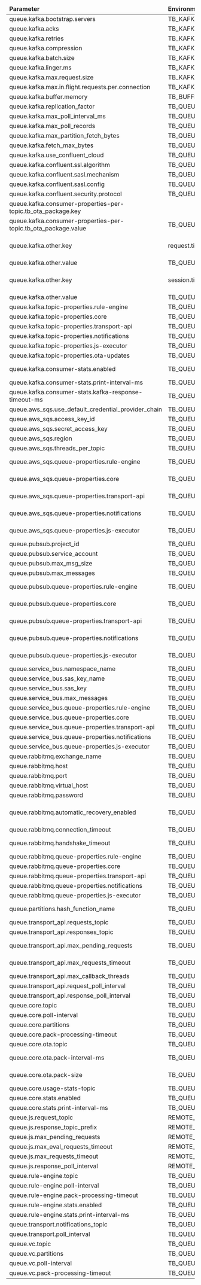 <table>
    <thead>
        <tr>
            <td style="width: 25%"><b>Parameter</b></td><td style="width: 30%"><b>Environment Variable</b></td><td style="width: 15%"><b>Default Value</b></td><td style="width: 30%"><b>Description</b></td>
        </tr>
    </thead>
    <tbody>
        <tr>
            <td>queue.kafka.bootstrap.servers</td>
            <td>TB_KAFKA_SERVERS</td>
            <td>localhost:9092</td>
            <td>Kafka Bootstrap servers list as a connection string for kafka client</td>
        </tr>
        <tr>
            <td>queue.kafka.acks</td>
            <td>TB_KAFKA_ACKS</td>
            <td>all</td>
            <td>General Kafka client setting</td>
        </tr>
        <tr>
            <td>queue.kafka.retries</td>
            <td>TB_KAFKA_RETRIES</td>
            <td>1</td>
            <td>General Kafka client setting</td>
        </tr>
        <tr>
            <td>queue.kafka.compression</td>
            <td>TB_KAFKA_COMPRESSION_TYPE</td>
            <td>none</td>
            <td>Compression of the Kafka messages: none or gzip</td>
        </tr>
        <tr>
            <td>queue.kafka.batch.size</td>
            <td>TB_KAFKA_BATCH_SIZE</td>
            <td>16384</td>
            <td>General Kafka client setting</td>
        </tr>
        <tr>
            <td>queue.kafka.linger.ms</td>
            <td>TB_KAFKA_LINGER_MS</td>
            <td>1</td>
            <td>General Kafka client setting</td>
        </tr>
        <tr>
            <td>queue.kafka.max.request.size</td>
            <td>TB_KAFKA_MAX_REQUEST_SIZE</td>
            <td>1048576</td>
            <td>General Kafka client setting</td>
        </tr>
        <tr>
            <td>queue.kafka.max.in.flight.requests.per.connection</td>
            <td>TB_KAFKA_MAX_IN_FLIGHT_REQUESTS_PER_CONNECTION</td>
            <td>5</td>
            <td>General Kafka client setting</td>
        </tr>
        <tr>
            <td>queue.kafka.buffer.memory</td>
            <td>TB_BUFFER_MEMORY</td>
            <td>33554432</td>
            <td>General Kafka client setting</td>
        </tr>
        <tr>
            <td>queue.kafka.replication_factor</td>
            <td>TB_QUEUE_KAFKA_REPLICATION_FACTOR</td>
            <td>1</td>
            <td>General Kafka client setting</td>
        </tr>
        <tr>
            <td>queue.kafka.max_poll_interval_ms</td>
            <td>TB_QUEUE_KAFKA_MAX_POLL_INTERVAL_MS</td>
            <td>300000</td>
            <td>General Kafka client setting</td>
        </tr>
        <tr>
            <td>queue.kafka.max_poll_records</td>
            <td>TB_QUEUE_KAFKA_MAX_POLL_RECORDS</td>
            <td>8192</td>
            <td>General Kafka client setting</td>
        </tr>
        <tr>
            <td>queue.kafka.max_partition_fetch_bytes</td>
            <td>TB_QUEUE_KAFKA_MAX_PARTITION_FETCH_BYTES</td>
            <td>16777216</td>
            <td>General Kafka client setting</td>
        </tr>
        <tr>
            <td>queue.kafka.fetch_max_bytes</td>
            <td>TB_QUEUE_KAFKA_FETCH_MAX_BYTES</td>
            <td>134217728</td>
            <td>General Kafka client setting</td>
        </tr>
        <tr>
            <td>queue.kafka.use_confluent_cloud</td>
            <td>TB_QUEUE_KAFKA_USE_CONFLUENT_CLOUD</td>
            <td>false</td>
            <td>Enable to connect to Confluent Cloud.</td>
        </tr>
        <tr>
            <td>queue.kafka.confluent.ssl.algorithm</td>
            <td>TB_QUEUE_KAFKA_CONFLUENT_SSL_ALGORITHM</td>
            <td>https</td>
            <td>Confluent Cloud connection settings</td>
        </tr>
        <tr>
            <td>queue.kafka.confluent.sasl.mechanism</td>
            <td>TB_QUEUE_KAFKA_CONFLUENT_SASL_MECHANISM</td>
            <td>PLAIN</td>
            <td>Confluent Cloud connection settings</td>
        </tr>
        <tr>
            <td>queue.kafka.confluent.sasl.config</td>
            <td>TB_QUEUE_KAFKA_CONFLUENT_SASL_JAAS_CONFIG</td>
            <td></td>
            <td>Confluent Cloud connection settings</td>
        </tr>
        <tr>
            <td>queue.kafka.confluent.security.protocol</td>
            <td>TB_QUEUE_KAFKA_CONFLUENT_SECURITY_PROTOCOL</td>
            <td>SASL_SSL</td>
            <td>Confluent Cloud connection settings</td>
        </tr>
        <tr>
            <td>queue.kafka.consumer-properties-per-topic.tb_ota_package.key</td>
            <td></td>
            <td>max.poll.records</td>
            <td>Example of specific consumer properties key per topic</td>
        </tr>
        <tr>
            <td>queue.kafka.consumer-properties-per-topic.tb_ota_package.value</td>
            <td>TB_QUEUE_KAFKA_OTA_MAX_POLL_RECORDS</td>
            <td>10</td>
            <td>Example of specific consumer properties value per topic</td>
        </tr>
        <tr>
            <td>queue.kafka.other.key</td>
            <td>request.timeout.ms</td>
            <td></td>
            <td>refer to https://docs.confluent.io/platform/current/installation/configuration/producer-configs.html#producerconfigs_request.timeout.ms</td>
        </tr>
        <tr>
            <td>queue.kafka.other.value</td>
            <td>TB_QUEUE_KAFKA_REQUEST_TIMEOUT_MS</td>
            <td>30000</td>
            <td>(30 seconds)</td>
        </tr>
        <tr>
            <td>queue.kafka.other.key</td>
            <td>session.timeout.ms</td>
            <td></td>
            <td>refer to https://docs.confluent.io/platform/current/installation/configuration/consumer-configs.html#consumerconfigs_session.timeout.ms</td>
        </tr>
        <tr>
            <td>queue.kafka.other.value</td>
            <td>TB_QUEUE_KAFKA_SESSION_TIMEOUT_MS</td>
            <td>10000</td>
            <td>(10 seconds)</td>
        </tr>
        <tr>
            <td>queue.kafka.topic-properties.rule-engine</td>
            <td>TB_QUEUE_KAFKA_RE_TOPIC_PROPERTIES</td>
            <td>retention.ms:604800000;segment.bytes:26214400;retention.bytes:1048576000;partitions:1;min.insync.replicas:1</td>
            <td>Kafka properties for Rule Engine topics</td>
        </tr>
        <tr>
            <td>queue.kafka.topic-properties.core</td>
            <td>TB_QUEUE_KAFKA_CORE_TOPIC_PROPERTIES</td>
            <td>retention.ms:604800000;segment.bytes:26214400;retention.bytes:1048576000;partitions:1;min.insync.replicas:1</td>
            <td>Kafka properties for Core topics</td>
        </tr>
        <tr>
            <td>queue.kafka.topic-properties.transport-api</td>
            <td>TB_QUEUE_KAFKA_TA_TOPIC_PROPERTIES</td>
            <td>retention.ms:604800000;segment.bytes:26214400;retention.bytes:1048576000;partitions:1;min.insync.replicas:1</td>
            <td>Kafka properties for Transport Api topics</td>
        </tr>
        <tr>
            <td>queue.kafka.topic-properties.notifications</td>
            <td>TB_QUEUE_KAFKA_NOTIFICATIONS_TOPIC_PROPERTIES</td>
            <td>retention.ms:604800000;segment.bytes:26214400;retention.bytes:1048576000;partitions:1;min.insync.replicas:1</td>
            <td>Kafka properties for Notifications topics</td>
        </tr>
        <tr>
            <td>queue.kafka.topic-properties.js-executor</td>
            <td>TB_QUEUE_KAFKA_JE_TOPIC_PROPERTIES</td>
            <td>retention.ms:604800000;segment.bytes:26214400;retention.bytes:104857600;partitions:100;min.insync.replicas:1</td>
            <td>Kafka properties for JS Executor topics</td>
        </tr>
        <tr>
            <td>queue.kafka.topic-properties.ota-updates</td>
            <td>TB_QUEUE_KAFKA_OTA_TOPIC_PROPERTIES</td>
            <td>retention.ms:604800000;segment.bytes:26214400;retention.bytes:1048576000;partitions:10;min.insync.replicas:1</td>
            <td>Kafka properties for OTA updates topic</td>
        </tr>
        <tr>
            <td>queue.kafka.consumer-stats.enabled</td>
            <td>TB_QUEUE_KAFKA_CONSUMER_STATS_ENABLED</td>
            <td>true</td>
            <td>Prints lag between consumer group offset and last messages offset in Kafka topics</td>
        </tr>
        <tr>
            <td>queue.kafka.consumer-stats.print-interval-ms</td>
            <td>TB_QUEUE_KAFKA_CONSUMER_STATS_MIN_PRINT_INTERVAL_MS</td>
            <td>60000</td>
            <td>Statistics printing interval for Kafka's consumer-groups stats</td>
        </tr>
        <tr>
            <td>queue.kafka.consumer-stats.kafka-response-timeout-ms</td>
            <td>TB_QUEUE_KAFKA_CONSUMER_STATS_RESPONSE_TIMEOUT_MS</td>
            <td>1000</td>
            <td>Time to wait for the stats-loading requests to Kafka to finish</td>
        </tr>
        <tr>
            <td>queue.aws_sqs.use_default_credential_provider_chain</td>
            <td>TB_QUEUE_AWS_SQS_USE_DEFAULT_CREDENTIAL_PROVIDER_CHAIN</td>
            <td>false</td>
            <td>Use default credentials provider for AWS SQS</td>
        </tr>
        <tr>
            <td>queue.aws_sqs.access_key_id</td>
            <td>TB_QUEUE_AWS_SQS_ACCESS_KEY_ID</td>
            <td>YOUR_KEY</td>
            <td>Access key ID from AWS IAM user</td>
        </tr>
        <tr>
            <td>queue.aws_sqs.secret_access_key</td>
            <td>TB_QUEUE_AWS_SQS_SECRET_ACCESS_KEY</td>
            <td>YOUR_SECRET</td>
            <td>Secret access key from AWS IAM user</td>
        </tr>
        <tr>
            <td>queue.aws_sqs.region</td>
            <td>TB_QUEUE_AWS_SQS_REGION</td>
            <td>YOUR_REGION</td>
            <td>Region from AWS account</td>
        </tr>
        <tr>
            <td>queue.aws_sqs.threads_per_topic</td>
            <td>TB_QUEUE_AWS_SQS_THREADS_PER_TOPIC</td>
            <td>1</td>
            <td>Number of threads per each AWS SQS queue in consumer</td>
        </tr>
        <tr>
            <td>queue.aws_sqs.queue-properties.rule-engine</td>
            <td>TB_QUEUE_AWS_SQS_RE_QUEUE_PROPERTIES</td>
            <td>VisibilityTimeout:30;MaximumMessageSize:262144;MessageRetentionPeriod:604800</td>
            <td>VisibilityTimeout in seconds;MaximumMessageSize in bytes;MessageRetentionPeriod in seconds</td>
        </tr>
        <tr>
            <td>queue.aws_sqs.queue-properties.core</td>
            <td>TB_QUEUE_AWS_SQS_CORE_QUEUE_PROPERTIES</td>
            <td>VisibilityTimeout:30;MaximumMessageSize:262144;MessageRetentionPeriod:604800</td>
            <td>VisibilityTimeout in seconds;MaximumMessageSize in bytes;MessageRetentionPeriod in seconds</td>
        </tr>
        <tr>
            <td>queue.aws_sqs.queue-properties.transport-api</td>
            <td>TB_QUEUE_AWS_SQS_TA_QUEUE_PROPERTIES</td>
            <td>VisibilityTimeout:30;MaximumMessageSize:262144;MessageRetentionPeriod:604800</td>
            <td>VisibilityTimeout in seconds;MaximumMessageSize in bytes;MessageRetentionPeriod in seconds</td>
        </tr>
        <tr>
            <td>queue.aws_sqs.queue-properties.notifications</td>
            <td>TB_QUEUE_AWS_SQS_NOTIFICATIONS_QUEUE_PROPERTIES</td>
            <td>VisibilityTimeout:30;MaximumMessageSize:262144;MessageRetentionPeriod:604800</td>
            <td>VisibilityTimeout in seconds;MaximumMessageSize in bytes;MessageRetentionPeriod in seconds</td>
        </tr>
        <tr>
            <td>queue.aws_sqs.queue-properties.js-executor</td>
            <td>TB_QUEUE_AWS_SQS_JE_QUEUE_PROPERTIES</td>
            <td>VisibilityTimeout:30;MaximumMessageSize:262144;MessageRetentionPeriod:604800</td>
            <td>VisibilityTimeout in seconds;MaximumMessageSize in bytes;MessageRetentionPeriod in seconds</td>
        </tr>
        <tr>
            <td>queue.pubsub.project_id</td>
            <td>TB_QUEUE_PUBSUB_PROJECT_ID</td>
            <td>YOUR_PROJECT_ID</td>
            <td>Project Id from google cloud</td>
        </tr>
        <tr>
            <td>queue.pubsub.service_account</td>
            <td>TB_QUEUE_PUBSUB_SERVICE_ACCOUNT</td>
            <td>YOUR_SERVICE_ACCOUNT</td>
            <td>API Credentials in json format</td>
        </tr>
        <tr>
            <td>queue.pubsub.max_msg_size</td>
            <td>TB_QUEUE_PUBSUB_MAX_MSG_SIZE</td>
            <td>1048576</td>
            <td>in bytes</td>
        </tr>
        <tr>
            <td>queue.pubsub.max_messages</td>
            <td>TB_QUEUE_PUBSUB_MAX_MESSAGES</td>
            <td>1000</td>
            <td>Number of messages per a consumer</td>
        </tr>
        <tr>
            <td>queue.pubsub.queue-properties.rule-engine</td>
            <td>TB_QUEUE_PUBSUB_RE_QUEUE_PROPERTIES</td>
            <td>ackDeadlineInSec:30;messageRetentionInSec:604800</td>
            <td>Pub/Sub properties for Rule Engine subscribers, messages which will commit after ackDeadlineInSec period can be consume again</td>
        </tr>
        <tr>
            <td>queue.pubsub.queue-properties.core</td>
            <td>TB_QUEUE_PUBSUB_CORE_QUEUE_PROPERTIES</td>
            <td>ackDeadlineInSec:30;messageRetentionInSec:604800</td>
            <td>Pub/Sub properties for Core subscribers, messages which will commit after ackDeadlineInSec period can be consume again</td>
        </tr>
        <tr>
            <td>queue.pubsub.queue-properties.transport-api</td>
            <td>TB_QUEUE_PUBSUB_TA_QUEUE_PROPERTIES</td>
            <td>ackDeadlineInSec:30;messageRetentionInSec:604800</td>
            <td>Pub/Sub properties for Transport Api subscribers, messages which will commit after ackDeadlineInSec period can be consume again</td>
        </tr>
        <tr>
            <td>queue.pubsub.queue-properties.notifications</td>
            <td>TB_QUEUE_PUBSUB_NOTIFICATIONS_QUEUE_PROPERTIES</td>
            <td>ackDeadlineInSec:30;messageRetentionInSec:604800</td>
            <td>Pub/Sub properties for Notifications subscribers, messages which will commit after ackDeadlineInSec period can be consume again</td>
        </tr>
        <tr>
            <td>queue.pubsub.queue-properties.js-executor</td>
            <td>TB_QUEUE_PUBSUB_JE_QUEUE_PROPERTIES</td>
            <td>ackDeadlineInSec:30;messageRetentionInSec:604800</td>
            <td>Pub/Sub properties for Js Executor subscribers, messages which will commit after ackDeadlineInSec period can be consume again</td>
        </tr>
        <tr>
            <td>queue.service_bus.namespace_name</td>
            <td>TB_QUEUE_SERVICE_BUS_NAMESPACE_NAME</td>
            <td>YOUR_NAMESPACE_NAME</td>
            <td>Azure namespace is a scoping container for all messaging components</td>
        </tr>
        <tr>
            <td>queue.service_bus.sas_key_name</td>
            <td>TB_QUEUE_SERVICE_BUS_SAS_KEY_NAME</td>
            <td>YOUR_SAS_KEY_NAME</td>
            <td>Azure Service Bus Shared Access Signatures key name</td>
        </tr>
        <tr>
            <td>queue.service_bus.sas_key</td>
            <td>TB_QUEUE_SERVICE_BUS_SAS_KEY</td>
            <td>YOUR_SAS_KEY</td>
            <td>Azure Service Bus Shared Access Signatures key</td>
        </tr>
        <tr>
            <td>queue.service_bus.max_messages</td>
            <td>TB_QUEUE_SERVICE_BUS_MAX_MESSAGES</td>
            <td>1000</td>
            <td>Number of messages per a consumer</td>
        </tr>
        <tr>
            <td>queue.service_bus.queue-properties.rule-engine</td>
            <td>TB_QUEUE_SERVICE_BUS_RE_QUEUE_PROPERTIES</td>
            <td>lockDurationInSec:30;maxSizeInMb:1024;messageTimeToLiveInSec:604800</td>
            <td>Azure Service Bus properties for Rule Engine queues</td>
        </tr>
        <tr>
            <td>queue.service_bus.queue-properties.core</td>
            <td>TB_QUEUE_SERVICE_BUS_CORE_QUEUE_PROPERTIES</td>
            <td>lockDurationInSec:30;maxSizeInMb:1024;messageTimeToLiveInSec:604800</td>
            <td>Azure Service Bus properties for Core queues</td>
        </tr>
        <tr>
            <td>queue.service_bus.queue-properties.transport-api</td>
            <td>TB_QUEUE_SERVICE_BUS_TA_QUEUE_PROPERTIES</td>
            <td>lockDurationInSec:30;maxSizeInMb:1024;messageTimeToLiveInSec:604800</td>
            <td>Azure Service Bus properties for Transport Api queues</td>
        </tr>
        <tr>
            <td>queue.service_bus.queue-properties.notifications</td>
            <td>TB_QUEUE_SERVICE_BUS_NOTIFICATIONS_QUEUE_PROPERTIES</td>
            <td>lockDurationInSec:30;maxSizeInMb:1024;messageTimeToLiveInSec:604800</td>
            <td>Azure Service Bus properties for Notifications queues</td>
        </tr>
        <tr>
            <td>queue.service_bus.queue-properties.js-executor</td>
            <td>TB_QUEUE_SERVICE_BUS_JE_QUEUE_PROPERTIES</td>
            <td>lockDurationInSec:30;maxSizeInMb:1024;messageTimeToLiveInSec:604800</td>
            <td>Azure Service Bus properties for Js Executor queues</td>
        </tr>
        <tr>
            <td>queue.rabbitmq.exchange_name</td>
            <td>TB_QUEUE_RABBIT_MQ_EXCHANGE_NAME</td>
            <td></td>
            <td>Default empty</td>
        </tr>
        <tr>
            <td>queue.rabbitmq.host</td>
            <td>TB_QUEUE_RABBIT_MQ_HOST</td>
            <td>localhost</td>
            <td>RabbitMQ host used to establish connection</td>
        </tr>
        <tr>
            <td>queue.rabbitmq.port</td>
            <td>TB_QUEUE_RABBIT_MQ_PORT</td>
            <td>5672</td>
            <td>RabbitMQ host used to establish connection</td>
        </tr>
        <tr>
            <td>queue.rabbitmq.virtual_host</td>
            <td>TB_QUEUE_RABBIT_MQ_VIRTUAL_HOST</td>
            <td>/</td>
            <td>Virtual hosts provide logical grouping and separation of resources</td>
        </tr>
        <tr>
            <td>queue.rabbitmq.password</td>
            <td>TB_QUEUE_RABBIT_MQ_PASSWORD</td>
            <td>YOUR_PASSWORD</td>
            <td>User password for RabbitMQ user account</td>
        </tr>
        <tr>
            <td>queue.rabbitmq.automatic_recovery_enabled</td>
            <td>TB_QUEUE_RABBIT_MQ_AUTOMATIC_RECOVERY_ENABLED</td>
            <td>false</td>
            <td>Network connection between clients and RabbitMQ nodes can fail. RabbitMQ Java client supports automatic recovery of connections and topology (queues, exchanges, bindings, and consumers)</td>
        </tr>
        <tr>
            <td>queue.rabbitmq.connection_timeout</td>
            <td>TB_QUEUE_RABBIT_MQ_CONNECTION_TIMEOUT</td>
            <td>60000</td>
            <td>The connection timeout for the RabbitMQ connection factory</td>
        </tr>
        <tr>
            <td>queue.rabbitmq.handshake_timeout</td>
            <td>TB_QUEUE_RABBIT_MQ_HANDSHAKE_TIMEOUT</td>
            <td>10000</td>
            <td>RabbitMQ has a timeout for connection handshake. When clients run in heavily constrained environments, it may be necessary to increase the timeout</td>
        </tr>
        <tr>
            <td>queue.rabbitmq.queue-properties.rule-engine</td>
            <td>TB_QUEUE_RABBIT_MQ_RE_QUEUE_PROPERTIES</td>
            <td>x-max-length-bytes:1048576000;x-message-ttl:604800000</td>
            <td>RabbitMQ properties for Rule Engine queues</td>
        </tr>
        <tr>
            <td>queue.rabbitmq.queue-properties.core</td>
            <td>TB_QUEUE_RABBIT_MQ_CORE_QUEUE_PROPERTIES</td>
            <td>x-max-length-bytes:1048576000;x-message-ttl:604800000</td>
            <td>RabbitMQ properties for Core queues</td>
        </tr>
        <tr>
            <td>queue.rabbitmq.queue-properties.transport-api</td>
            <td>TB_QUEUE_RABBIT_MQ_TA_QUEUE_PROPERTIES</td>
            <td>x-max-length-bytes:1048576000;x-message-ttl:604800000</td>
            <td>RabbitMQ properties for Transport Api queues</td>
        </tr>
        <tr>
            <td>queue.rabbitmq.queue-properties.notifications</td>
            <td>TB_QUEUE_RABBIT_MQ_NOTIFICATIONS_QUEUE_PROPERTIES</td>
            <td>x-max-length-bytes:1048576000;x-message-ttl:604800000</td>
            <td>RabbitMQ properties for Notifications queues</td>
        </tr>
        <tr>
            <td>queue.rabbitmq.queue-properties.js-executor</td>
            <td>TB_QUEUE_RABBIT_MQ_JE_QUEUE_PROPERTIES</td>
            <td>x-max-length-bytes:1048576000;x-message-ttl:604800000</td>
            <td>RabbitMQ properties for Js Executor queues</td>
        </tr>
        <tr>
            <td>queue.partitions.hash_function_name</td>
            <td>TB_QUEUE_PARTITIONS_HASH_FUNCTION_NAME</td>
            <td>murmur3_128</td>
            <td>Name of hash function used for consistent hash ring in Cluster Mode. See architecture docs for more details. murmur3_32, murmur3_128 or sha256</td>
        </tr>
        <tr>
            <td>queue.transport_api.requests_topic</td>
            <td>TB_QUEUE_TRANSPORT_API_REQUEST_TOPIC</td>
            <td>tb_transport.api.requests</td>
            <td>Topic used to consume api requests from transport microservices</td>
        </tr>
        <tr>
            <td>queue.transport_api.responses_topic</td>
            <td>TB_QUEUE_TRANSPORT_API_RESPONSE_TOPIC</td>
            <td>tb_transport.api.responses</td>
            <td>Topic used to produce api responses to transport microservices</td>
        </tr>
        <tr>
            <td>queue.transport_api.max_pending_requests</td>
            <td>TB_QUEUE_TRANSPORT_MAX_PENDING_REQUESTS</td>
            <td>10000</td>
            <td>Maximum pending api requests from transport microservices to be handled by server</td>
        </tr>
        <tr>
            <td>queue.transport_api.max_requests_timeout</td>
            <td>TB_QUEUE_TRANSPORT_MAX_REQUEST_TIMEOUT</td>
            <td>10000</td>
            <td>Maximum timeout in milliseconds to handle api request from transport microservice by server</td>
        </tr>
        <tr>
            <td>queue.transport_api.max_callback_threads</td>
            <td>TB_QUEUE_TRANSPORT_MAX_CALLBACK_THREADS</td>
            <td>100</td>
            <td>Amount of threads used to invoke callbacks</td>
        </tr>
        <tr>
            <td>queue.transport_api.request_poll_interval</td>
            <td>TB_QUEUE_TRANSPORT_REQUEST_POLL_INTERVAL_MS</td>
            <td>25</td>
            <td>Interval in milliseconds to poll api requests from transport microservices</td>
        </tr>
        <tr>
            <td>queue.transport_api.response_poll_interval</td>
            <td>TB_QUEUE_TRANSPORT_RESPONSE_POLL_INTERVAL_MS</td>
            <td>25</td>
            <td>Interval in milliseconds to poll api response from transport microservices</td>
        </tr>
        <tr>
            <td>queue.core.topic</td>
            <td>TB_QUEUE_CORE_TOPIC</td>
            <td>tb_core</td>
            <td>Topic name for Core microservices</td>
        </tr>
        <tr>
            <td>queue.core.poll-interval</td>
            <td>TB_QUEUE_CORE_POLL_INTERVAL_MS</td>
            <td>25</td>
            <td>Interval in milliseconds to poll messages by Core microservices</td>
        </tr>
        <tr>
            <td>queue.core.partitions</td>
            <td>TB_QUEUE_CORE_PARTITIONS</td>
            <td>10</td>
            <td>Amount of partitions used by Core microservices</td>
        </tr>
        <tr>
            <td>queue.core.pack-processing-timeout</td>
            <td>TB_QUEUE_CORE_PACK_PROCESSING_TIMEOUT_MS</td>
            <td>2000</td>
            <td>Timeout for processing a message pack by Core microservices</td>
        </tr>
        <tr>
            <td>queue.core.ota.topic</td>
            <td>TB_QUEUE_CORE_OTA_TOPIC</td>
            <td>tb_ota_package</td>
            <td>The topic for queue of OTA updates</td>
        </tr>
        <tr>
            <td>queue.core.ota.pack-interval-ms</td>
            <td>TB_QUEUE_CORE_OTA_PACK_INTERVAL_MS</td>
            <td>60000</td>
            <td>The interval of processing the OTA updates for devices. Used to avoid any harm to network due to many parallel OTA updates</td>
        </tr>
        <tr>
            <td>queue.core.ota.pack-size</td>
            <td>TB_QUEUE_CORE_OTA_PACK_SIZE</td>
            <td>100</td>
            <td>The size of OTA updates notifications fetched from the queue. The queue stores pairs of firmware and device ids.</td>
        </tr>
        <tr>
            <td>queue.core.usage-stats-topic</td>
            <td>TB_QUEUE_US_TOPIC</td>
            <td>tb_usage_stats</td>
            <td>The parameter to store usage statistics</td>
        </tr>
        <tr>
            <td>queue.core.stats.enabled</td>
            <td>TB_QUEUE_CORE_STATS_ENABLED</td>
            <td>true</td>
            <td>Enable/disable statistics for Core microservices</td>
        </tr>
        <tr>
            <td>queue.core.stats.print-interval-ms</td>
            <td>TB_QUEUE_CORE_STATS_PRINT_INTERVAL_MS</td>
            <td>60000</td>
            <td>Statistics printing interval for Core microservices</td>
        </tr>
        <tr>
            <td>queue.js.request_topic</td>
            <td>REMOTE_JS_EVAL_REQUEST_TOPIC</td>
            <td>js_eval.requests</td>
            <td>JS Eval request topic</td>
        </tr>
        <tr>
            <td>queue.js.response_topic_prefix</td>
            <td>REMOTE_JS_EVAL_RESPONSE_TOPIC</td>
            <td>js_eval.responses</td>
            <td>JS Eval responses topic prefix that is combined with node id</td>
        </tr>
        <tr>
            <td>queue.js.max_pending_requests</td>
            <td>REMOTE_JS_MAX_PENDING_REQUESTS</td>
            <td>10000</td>
            <td>JS Eval max pending requests</td>
        </tr>
        <tr>
            <td>queue.js.max_eval_requests_timeout</td>
            <td>REMOTE_JS_MAX_EVAL_REQUEST_TIMEOUT</td>
            <td>60000</td>
            <td>JS Eval max request timeout</td>
        </tr>
        <tr>
            <td>queue.js.max_requests_timeout</td>
            <td>REMOTE_JS_MAX_REQUEST_TIMEOUT</td>
            <td>10000</td>
            <td>JS max request timeout</td>
        </tr>
        <tr>
            <td>queue.js.response_poll_interval</td>
            <td>REMOTE_JS_RESPONSE_POLL_INTERVAL_MS</td>
            <td>25</td>
            <td>JS response poll interval</td>
        </tr>
        <tr>
            <td>queue.rule-engine.topic</td>
            <td>TB_QUEUE_RULE_ENGINE_TOPIC</td>
            <td>tb_rule_engine</td>
            <td>Topic name for Rule Engine microservices</td>
        </tr>
        <tr>
            <td>queue.rule-engine.poll-interval</td>
            <td>TB_QUEUE_RULE_ENGINE_POLL_INTERVAL_MS</td>
            <td>25</td>
            <td>Interval in milliseconds to poll messages by Rule Engine microservices</td>
        </tr>
        <tr>
            <td>queue.rule-engine.pack-processing-timeout</td>
            <td>TB_QUEUE_RULE_ENGINE_PACK_PROCESSING_TIMEOUT_MS</td>
            <td>2000</td>
            <td>Timeout for processing a message pack</td>
        </tr>
        <tr>
            <td>queue.rule-engine.stats.enabled</td>
            <td>TB_QUEUE_RULE_ENGINE_STATS_ENABLED</td>
            <td>true</td>
            <td>Enable/disable statistics for Rule Engine microservices</td>
        </tr>
        <tr>
            <td>queue.rule-engine.stats.print-interval-ms</td>
            <td>TB_QUEUE_RULE_ENGINE_STATS_PRINT_INTERVAL_MS</td>
            <td>60000</td>
            <td>Statistics printing interval for Rule Engine microservices</td>
        </tr>
        <tr>
            <td>queue.transport.notifications_topic</td>
            <td>TB_QUEUE_TRANSPORT_NOTIFICATIONS_TOPIC</td>
            <td>tb_transport.notifications</td>
            <td>Transport notifications topic</td>
        </tr>
        <tr>
            <td>queue.transport.poll_interval</td>
            <td>TB_QUEUE_TRANSPORT_NOTIFICATIONS_POLL_INTERVAL_MS</td>
            <td>25</td>
            <td>Interval in milliseconds to poll messages by Core microservices</td>
        </tr>
        <tr>
            <td>queue.vc.topic</td>
            <td>TB_QUEUE_VC_TOPIC</td>
            <td>tb_version_control</td>
            <td>Topic for storing Version Control synchronization tasks</td>
        </tr>
        <tr>
            <td>queue.vc.partitions</td>
            <td>TB_QUEUE_VC_PARTITIONS</td>
            <td>10</td>
            <td>Amount of partitions used by Version Control microservices</td>
        </tr>
        <tr>
            <td>queue.vc.poll-interval</td>
            <td>TB_QUEUE_VC_INTERVAL_MS</td>
            <td>10</td>
            <td>Interval in milliseconds to poll messages by Version Control microservices</td>
        </tr>
        <tr>
            <td>queue.vc.pack-processing-timeout</td>
            <td>TB_QUEUE_VC_PACK_PROCESSING_TIMEOUT_MS</td>
            <td>10</td>
            <td>Timeout for processing a message pack</td>
        </tr>
    </tbody>
</table>